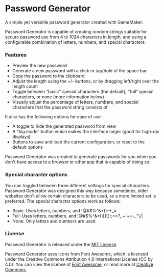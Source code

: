 # Password Generator
A simple yet versatile password generator created with GameMaker.

Password Generator is capable of creating random strings suitable for secure password use from 4 to 1024 characters in length, and using a configurable combination of letters, numbers, and special characters.

### Features

- Preview the new password
- Generate a new password with a click or tap/hold of the space bar
- Copy the password to the clipboard
- Adjust the length using the +/- buttons, or by dragging left/right over the length count
- Toggle between "basic" special characters (the default), "full" special characters, or none (more information below)
- Visually adjust the percentage of letters, numbers, and special characters that the password string consists of

It also has the following options for ease of use:

- A toggle to hide the generated password from view
- A "big mode" button which makes the interface larger (good for high-dpi displays)
- Buttons to save and load the current configuration, or reset to the default options

Password Generator was created to generate passwords for you when you don't have access to a browser or other app that is capable of doing so.

### Special character options

You can toggled between three different settings for special characters. Password Generator was designed this way because sometimes, older websites don't allow certain characters to be used, so a more limited set is preferred. The special character options work as follows:

- Basic: Uses letters, numbers, and !@#$%^&\*()-+_=
- Full: Uses letters, numbers, and !@#$%^&\*()[]{}:;<>?,.~'+=-\_\"\\/|
- None: Only letters and numbers are used

### License
Password Generator is released under the [MIT License](https://github.com/massivecatapult/password-generator/blob/main/LICENSE).

Password Generator uses icons from Font Awesome, which is licensed under the Creative Commons Attribution 4.0 International License (CC by 4.0). You can view the license at [Font Awesome](https://fontawesome.com/license/free), or read more at [Creative Commons](https://creativecommons.org/licenses/by/4.0/).
